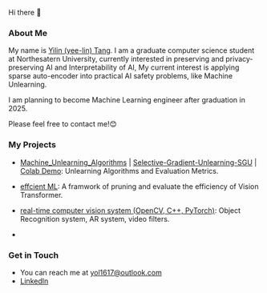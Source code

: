 Hi there 👋

### About Me
My name is [Yilin (yee-lin) Tang](https://yilin1010.github.io/Personal_Website/). I am a graduate computer science student at Northesatern University, currently interested in preserving and privacy-preserving AI and Interpretability of AI, My current interest is applying sparse auto-encoder into practical AI safety problems, like Machine Unlearning.

I am planning to become Machine Learning engineer after graduation in 2025. 

Please feel free to contact me!😊


### My Projects

- [Machine_Unlearning_Algorithms](https://github.com/Yilin1010/Machine_Unlearning_Algorithms)  | [Selective-Gradient-Unlearning-SGU](https://github.com/Yilin1010/Selective-Gradient-Unlearning-SGU) | [Colab Demo](https://colab.research.google.com/drive/123lfuduvzjmczpl9u_wLeNbajALdupF8?usp=sharing):  Unlearning Algorithms and Evaluation Metrics.
- [effcient ML](https://github.com/Yilin1010/pruning_ViT): A framwork of pruning and evaluate the efficiency of Vision Transformer.

- [real-time computer vision system (OpenCV, C++, PyTorch)](https://github.com/Yilin1010/Yilin1010-Pattern-Recognition-Computer-Vision-Fall-2023): Object Recognition system, AR system, video filters.

- 


<!-- [![GitHub Repository](https://img.shields.io/badge/GitHub-Repository-blue)](https://github.com/your-username/your-repository) -->


### Get in Touch
- You can reach me at <a href="mailto:&#121;&#111;&#108;&#049;&#054;&#049;&#055;&#064;&#111;&#117;&#116;&#108;&#111;&#111;&#107;&#046;&#099;&#111;&#109;">&#121;&#111;&#108;&#049;&#054;&#049;&#055;&#064;&#111;&#117;&#116;&#108;&#111;&#111;&#107;&#046;&#099;&#111;&#109;</a>
- [LinkedIn](https://www.linkedin.com/in/yilin-tang-26b3391a7/)

